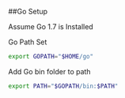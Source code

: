 ##Go Setup

Assume Go 1.7 is Installed

Go Path Set

```bash
export GOPATH="$HOME/go"
```

Add Go bin folder to path

```bash
export PATH="$GOPATH/bin:$PATH"
```
